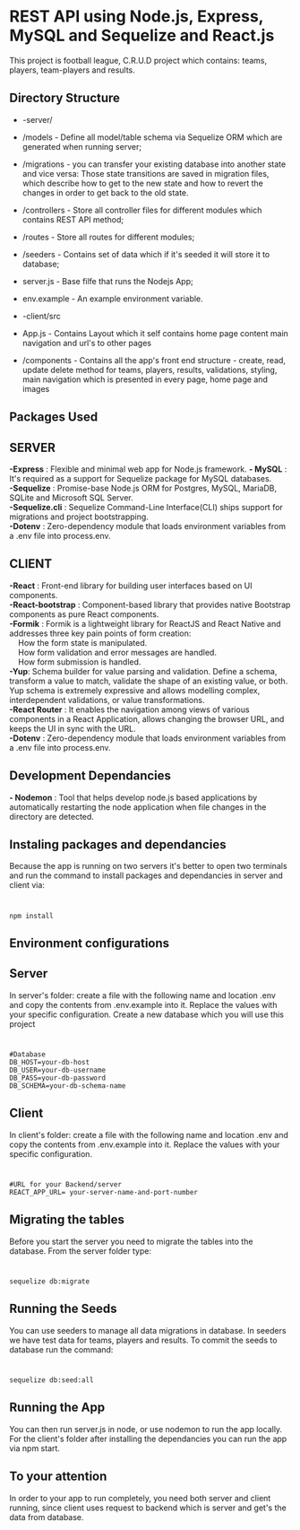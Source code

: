 # REST API using Node.js, Express, MySQL and Sequelize and React.js
This project is football league, C.R.U.D project which contains:
teams, players, team-players and results.

## Directory Structure
- -server/
- /models - Define all model/table schema via Sequelize ORM which are generated when running server;
- /migrations - you can transfer your existing database into another state and vice versa: Those state transitions are saved in migration files, which describe how to get to the new state and how to revert the changes in order to get back to the old state.
- /controllers - Store all controller files for different modules which contains REST API method;
- /routes - Store all routes for different modules;
- /seeders - Contains set of data which if it's seeded it will store it to database;
- server.js - Base filfe that runs the Nodejs App;
- env.example - An example environment variable.

- -client/src
- App.js - Contains Layout which it self contains home page content main navigation and url's to other pages
- /components - Contains all the app's front end structure - create, read, update delete method for teams, players, results, validations, styling, main navigation which is presented in every page, home page and images 

## Packages Used
## SERVER
**-Express** : Flexible and minimal web app for Node.js framework. 
**- MySQL** : It's required as a support for Sequelize package for MySQL databases.  
**-Sequelize** : Promise-base Node.js ORM for Postgres, MySQL, MariaDB, SQLite and Microsoft SQL Server.  
**-Sequelize.cli** : Sequelize Command-Line Interface(CLI) ships support for migrations and project bootstrapping.  
**-Dotenv** : Zero-dependency module that loads environment variables from a .env file into process.env. 

## CLIENT
**-React** : Front-end library for building user interfaces based on UI components.   
**-React-bootstrap** : Component-based library that provides native Bootstrap components as pure React components.  
**-Formik** : Formik is a  lightweight library for ReactJS and React Native and addresses three key pain points of form creation:  
&nbsp; &nbsp; How the form state is manipulated.  
&nbsp; &nbsp; How form validation and error messages are handled.  
&nbsp; &nbsp; How form submission is handled.  
**-Yup**: Schema builder for value parsing and validation. Define a schema, transform a value to match, validate the shape of an existing value, or both. Yup schema is extremely expressive and allows modelling complex, interdependent validations, or value transformations.  
**-React Router** : It enables the navigation among views of various components in a React Application, allows changing the browser URL, and keeps the UI in sync with the URL.  
**-Dotenv** : Zero-dependency module that loads environment variables from a .env file into process.env.   

 

## Development Dependancies

 **- Nodemon** : Tool that helps develop node.js based applications by automatically restarting the node application when file changes in the directory are detected.

## Instaling packages and dependancies
Because the app is running on two servers it's better to open two terminals and run the command to install packages and dependancies in server and client via:            
#
````
npm install 
````
## Environment configurations

## Server
In server's folder: create a file with the following name and location .env and copy the contents from .env.example into it. Replace the values with your specific configuration. Create a new database which you will use this project
#
```
#Database
DB_HOST=your-db-host
DB_USER=your-db-username
DB_PASS=your-db-password
DB_SCHEMA=your-db-schema-name

```

## Client
In client's folder: create a file with the following name and location .env and copy the contents from .env.example into it. Replace the values with your specific configuration.
#
```
#URL for your Backend/server 
REACT_APP_URL= your-server-name-and-port-number

```
## Migrating the tables
Before you start the server you need to migrate the tables into the database. From the server folder type:
#
```
sequelize db:migrate
```

## Running the Seeds
You can use seeders to manage all data migrations in database. In seeders we have test data for teams, players and results. To commit the seeds to database run the command:
#
```
sequelize db:seed:all
```

## Running the App
You can then run server.js in node, or use nodemon to run the app locally.
For the client's folder after installing the dependancies you can run the app via npm start.

## To your attention
In order to your app to run completely, you need both server and client running, since client uses request to backend which is server and get's the data from database.
